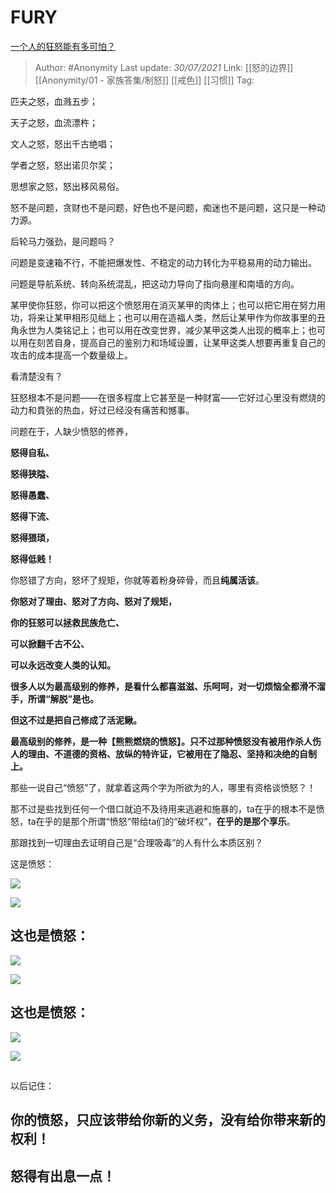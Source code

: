 # FURY
[一个人的狂怒能有多可怕？](https://www.zhihu.com/question/266645399/answer/1969210271)

> Author: #Anonymity 
> Last update: *30/07/2021* 
> Link: [[怒的边界]] [[Anonymity/01 - 家族答集/制怒]] [[戒色]] [[习惯]] 
> Tag: 


匹夫之怒，血溅五步；

天子之怒，血流漂杵；

文人之怒，怒出千古绝唱；

学者之怒，怒出诺贝尔奖；

思想家之怒，怒出移风易俗。

  

怒不是问题，贪财也不是问题，好色也不是问题，痴迷也不是问题，这只是一种动力源。

后轮马力强劲，是问题吗？

问题是变速箱不行，不能把爆发性、不稳定的动力转化为平稳易用的动力输出。

问题是导航系统、转向系统混乱，把这动力导向了指向悬崖和南墙的方向。

某甲使你狂怒，你可以把这个愤怒用在消灭某甲的肉体上；也可以把它用在努力用功，将来让某甲相形见绌上；也可以用在造福人类，然后让某甲作为你故事里的丑角永世为人类铭记上；也可以用在改变世界，减少某甲这类人出现的概率上；也可以用在刻苦自身，提高自己的鉴别力和场域设置，让某甲这类人想要再重复自己的攻击的成本提高一个数量级上。

看清楚没有？

狂怒根本不是问题——在很多程度上它甚至是一种财富——它好过心里没有燃烧的动力和賁张的热血，好过已经没有痛苦和憾事。

问题在于，人缺少愤怒的修养，

**怒得自私、**

**怒得狭隘、**

**怒得愚蠢、**

**怒得下流、**

**怒得猥琐，**

**怒得低贱！**

  

你怒错了方向，怒坏了规矩，你就等着粉身碎骨，而且**纯属活该**。

**你怒对了理由、怒对了方向、怒对了规矩，**

**你的狂怒可以拯救民族危亡、**

**可以掀翻千古不公、**

**可以永远改变人类的认知。**

  

**很多人以为最高级别的修养，是看什么都喜滋滋、乐呵呵，对一切烦恼全都滑不溜手，所谓“解脱”是也。**

**但这不过是把自己修成了活泥鳅。**

  

**最高级别的修养，是一种【熊熊燃烧的愤怒】。只不过那种愤怒没有被用作杀人伤人的理由、不道德的资格、放纵的特许证，它被用在了隐忍、坚持和决绝的自制上。**

那些一说自己“愤怒”了，就拿着这两个字为所欲为的人，哪里有资格谈愤怒？！

那不过是些找到任何一个借口就迫不及待用来逃避和施暴的，ta在乎的根本不是愤怒，ta在乎的是那个所谓“愤怒“带给ta们的“破坏权”，**在乎的是那个享乐**。

那跟找到一切理由去证明自己是“合理吸毒”的人有什么本质区别？

这是愤怒：

![](https://pic2.zhimg.com/50/v2-f1d2b1913dcf372e32e93d7f66daee5c_hd.jpg?source=1940ef5c)

![](https://pic2.zhimg.com/80/v2-f1d2b1913dcf372e32e93d7f66daee5c_720w.jpg?source=1940ef5c)

## 这也是愤怒：

![](https://pic1.zhimg.com/50/v2-1f7ffbf723308175546198f7a93fa2f8_hd.jpg?source=1940ef5c)

![](https://pic1.zhimg.com/80/v2-1f7ffbf723308175546198f7a93fa2f8_720w.jpg?source=1940ef5c)

## 这也是愤怒：

![](https://pic2.zhimg.com/50/v2-63746a4552277b86a71e5a58056574fc_hd.jpg?source=1940ef5c)

![](https://pic2.zhimg.com/80/v2-63746a4552277b86a71e5a58056574fc_720w.jpg?source=1940ef5c)

##   

以后记住：

## **你的愤怒，只应该带给你新的义务，没有给你带来新的权利！**

  

## **怒得有出息一点！**